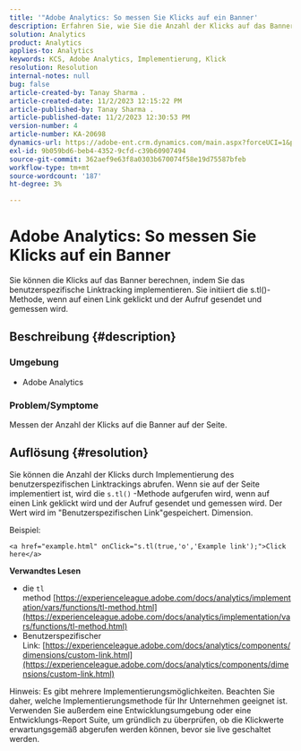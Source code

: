 ```yaml
---
title: '"Adobe Analytics: So messen Sie Klicks auf ein Banner'
description: Erfahren Sie, wie Sie die Anzahl der Klicks auf das Banner einer Seite messen können.
solution: Analytics
product: Analytics
applies-to: Analytics
keywords: KCS, Adobe Analytics, Implementierung, Klick
resolution: Resolution
internal-notes: null
bug: false
article-created-by: Tanay Sharma .
article-created-date: 11/2/2023 12:15:22 PM
article-published-by: Tanay Sharma .
article-published-date: 11/2/2023 12:30:53 PM
version-number: 4
article-number: KA-20698
dynamics-url: https://adobe-ent.crm.dynamics.com/main.aspx?forceUCI=1&pagetype=entityrecord&etn=knowledgearticle&id=498d7e79-7979-ee11-8179-6045bd006239
exl-id: 9b059bd6-beb4-4352-9cfd-c39b60907494
source-git-commit: 362aef9e63f8a0303b670074f58e19d75587bfeb
workflow-type: tm+mt
source-wordcount: '187'
ht-degree: 3%

---
```


# Adobe Analytics: So messen Sie Klicks auf ein Banner


Sie können die Klicks auf das Banner berechnen, indem Sie das benutzerspezifische Linktracking implementieren. Sie initiiert die s.tl()-Methode, wenn auf einen Link geklickt und der Aufruf gesendet und gemessen wird.

## Beschreibung {#description}


### Umgebung

- Adobe Analytics




### Problem/Symptome 

Messen der Anzahl der Klicks auf die Banner auf der Seite.


## Auflösung {#resolution}


Sie können die Anzahl der Klicks durch Implementierung des benutzerspezifischen Linktrackings abrufen. Wenn sie auf der Seite implementiert ist, wird die `s.tl()` -Methode aufgerufen wird, wenn auf einen Link geklickt wird und der Aufruf gesendet und gemessen wird. Der Wert wird im &quot;Benutzerspezifischen Link&quot;gespeichert. Dimension.

Beispiel:


```
<a href="example.html" onClick="s.tl(true,'o','Example link');">Click here</a>
```


<b>Verwandtes Lesen</b>

- die `tl` method [https://experienceleague.adobe.com/docs/analytics/implementation/vars/functions/tl-method.html](https://experienceleague.adobe.com/docs/analytics/implementation/vars/functions/tl-method.html)
- Benutzerspezifischer Link: [https://experienceleague.adobe.com/docs/analytics/components/dimensions/custom-link.html](https://experienceleague.adobe.com/docs/analytics/components/dimensions/custom-link.html)


Hinweis: Es gibt mehrere Implementierungsmöglichkeiten. Beachten Sie daher, welche Implementierungsmethode für Ihr Unternehmen geeignet ist. Verwenden Sie außerdem eine Entwicklungsumgebung oder eine Entwicklungs-Report Suite, um gründlich zu überprüfen, ob die Klickwerte erwartungsgemäß abgerufen werden können, bevor sie live geschaltet werden.
